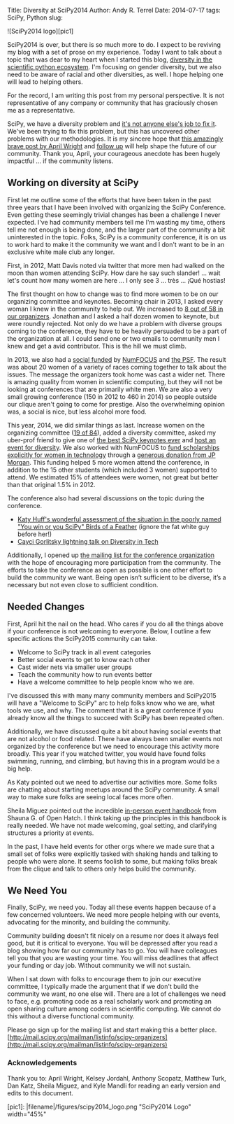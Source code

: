 Title: Diversity at SciPy2014
Author: Andy R. Terrel
Date: 2014-07-17
tags: SciPy, Python
slug: 

![SciPy2014 logo][pic1]

SciPy2014 is over, but there is so much more to do. I expect to be reviving my blog with a set of prose on my experience. Today I want to talk about a topic that was dear to my heart when I started this blog, [diversity in the scientific python ecosystem](|filename|/posts/2012-10-08-thoughts-on-the-scipy-conference.md). I'm focusing on gender diversity, but we also need to be aware of racial and other diversities, as well. I hope helping one will lead to helping others.

For the record, I am writing this post from my personal perspective. It is not representative of any company or community that has graciously chosen me as a representative.

SciPy, we have a diversity problem and [it's not anyone else's job to fix it](https://medium.com/theli-st-medium/its-not-my-job-to-fix-your-pipeline-problem-d2da2fe50f7a).  We've been trying to fix this problem, but this has uncovered other problems with our methodologies. It is my sincere hope that [this amazingly brave post by April Wright](http://wrightaprilm.github.io/posts/lonely.html) and [follow up](http://wrightaprilm.github.io/posts/help-out.html) will help shape the future of our community. Thank you, April, your courageous anecdote has been hugely impactful ... if the community listens. 

## Working on diversity at SciPy

First let me outline some of the efforts that have been taken in the past three years that I have been involved with organizing the SciPy Conference. Even getting these seemingly trivial changes has been a challenge I never expected. I've had community members tell me I'm wasting my time, others tell me not enough is being done, and the larger part of the community a bit uninterested in the topic. Folks, SciPy is a community conference, it is on us to work hard to make it the community we want and I don't want to be in an exclusive white male club any longer.

First, in 2012, Matt Davis noted via twitter that more men had walked on the moon than women attending SciPy. How dare he say such slander! ... wait let's count how many women are here ... I only see 3 ... très ... ¡Qué hostias! 

The first thought on how to change was to find more women to be on our organizing committee and keynotes. Becoming chair in 2013, I asked every woman I knew in the community to help out. We increased to [8 out of 58 in our organizers](http://conference.scipy.org/scipy2013/organizers.php). Jonathan and I asked a half dozen women to keynote, but were roundly rejected. Not only do we have a problem with diverse groups coming to the conference, they have to be heavily persuaded to be a part of the organization at all. I could send one or two emails to community men I knew and get a avid contributor. This is the hill we must climb.

In 2013, we also had a [social funded](|filename|/posts/2013-07-18-women-sci-comp.md) by [NumFOCUS](http://numfocus.org) and [the PSF](http://https://www.python.org/psf/). The result was about 20 women of a variety of races coming together to talk about the issues. The message the organizers took home was cast a wider net. There is amazing quality from women in scientific computing, but they will not be looking at conferences that are primarily white men.  We are also a very small growing conference (150 in 2012 to 460 in 2014) so people outside our clique aren't going to come for prestige. Also the overwhelming opinion was, a social is nice, but less alcohol more food.

This year, 2014, we did similar things as last. Increase women on the organizing committee ([19 of 84](https://conference.scipy.org/scipy2014/organizers/)), added a diversity committee, asked my uber-prof friend to give one of [the best SciPy keynotes ever](http://lorenabarba.com/gallery/prof-barba-gave-keynote-at-scipy-2014/) and [host an event for diversity](http://kristenthyng.com/blog/2014/07/09/scipy-2014-disc/). We also worked with NumFOCUS to [fund scholarships explicitly for women in technology](http://conference.scipy.org/news/2014/04/12/scipy2014-submissions-diversity-funding/) through a [generous donation from JP Morgan](http://numfocus.org/news/2013/11/08/jp-morgan-sponsors-pydata-and-women-in-technology/). This funding helped 5 more women attend the conference, in addition to the 15 other students (which included 3 women) supported to attend. We estimated 15% of attendees were women, not great but better than that original 1.5% in 2012.

The conference also had several discussions on the topic during the conference.

* [Katy Huff's wonderful assessment of the situation in the poorly named "You win or you SciPy" Birds of a Feather](https://www.youtube.com/watch?v=e0Z9-EuZJac#t=876) (ignore the fat white guy before her!)
* [Cayci Gorlitsky lightning talk on Diversity in Tech](https://www.youtube.com/watch?v=SMyto7WHiNs#t=46)

Additionally, I opened up [the mailing list for the conference organization](http://mail.scipy.org/pipermail/scipy-organizers/2013-October/000000.html) with the hope of encouraging more participation from the community.  The efforts to take the conference as open as possible is one other effort to build the community we want. Being open isn’t sufficient to be diverse, it’s a necessary but not even close to sufficient condition.

## Needed Changes

First, April hit the nail on the head. Who cares if you do all the things above if your conference is not welcoming to everyone.  Below, I outline a few specific actions the SciPy2015 community can take.

* Welcome to SciPy track in all event categories
* Better social events to get to know each other
* Cast wider nets via smaller user groups
* Teach the community how to run events better
* Have a welcome committee to help people know who we are.

I've discussed this with many many community members and SciPy2015 will have a "Welcome to SciPy" arc to help folks know who we are, what tools we use, and why. The comment that it is a great conference if you already know all the things to succeed with SciPy has been repeated often.  

Additionally, we have discussed quite a bit about having social events that are not alcohol or food related. There have always been smaller events not organized by the conference but we need to encourage this activity more broadly. This year if you watched twitter, you would have found folks swimming, running, and climbing, but having this in a program would be a big help.

As Katy pointed out we need to advertise our activities more. Some folks are chatting about starting meetups around the SciPy community. A small way to make sure folks are seeing local faces more often.

Sheila Miguez pointed out the incredible [in-person event handbook](http://opensource-events.com/) from Shauna G. of Open Hatch. I think taking up the principles in this handbook is really needed. We have not made welcoming, goal setting, and clarifying structures a priority at events. 

In the past, I have held events for other orgs where we made sure that a small set of folks were explicitly tasked with shaking hands and talking to people who were alone.  It seems foolish to some, but making folks break from the clique and talk to others only helps build the community.

## We Need You

Finally, SciPy, we need you. Today all these events happen because of a few concerned volunteers. We need more people helping with our events, advocating for the minority, and building the community.  

Community building doesn't fit nicely on a resume nor does it always feel good, but it is critical to everyone.  You will be depressed after you read a blog showing how far our community has to go. You will have colleagues tell you that you are wasting your time. You will miss deadlines that affect your funding or day job. Without community we will not sustain.

When I sat down with folks to encourage them to join our executive committee, I typically made the argument that if we don't build the community we want, no one else will. There are a lot of challenges we need to face, e.g. promoting code as a real scholarly work and promoting an open sharing culture among coders in scientific computing. We cannot do this without a diverse functional community.

Please go sign up for the mailing list and start making this a better place. [http://mail.scipy.org/mailman/listinfo/scipy-organizers](http://mail.scipy.org/mailman/listinfo/scipy-organizers)

### Acknowledgements

Thank you to: April Wright, Kelsey Jordahl, Anthony Scopatz, Matthew Turk, Dan Katz, Sheila Miguez, and Kyle Mandli for reading an early version and edits to this document.


[pic1]: |filename|/figures/scipy2014_logo.png "SciPy2014 Logo" width="45%"
